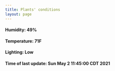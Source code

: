 ```yaml
---
title: Plants' conditions
layout: page
---
```



#### Humidity: 49%
#### Temperature: 71F
#### Lighting: Low
#### Time of last update: Sun May  2 11:45:00 CDT 2021
